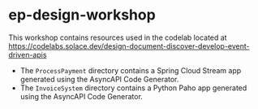 # ep-design-workshop

This workshop contains resources used in the codelab located at https://codelabs.solace.dev/design-document-discover-develop-event-driven-apis

* The `ProcessPayment` directory contains a Spring Cloud Stream app generated using the AsyncAPI Code Generator.
* The `InvoiceSystem` directory contains a Python Paho app generated using the AsyncAPI Code Generator.
